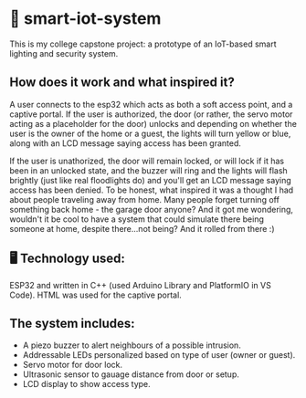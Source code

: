 # 🚀 smart-iot-system
This is my college capstone project: a prototype of an IoT-based smart lighting and security system.

## How does it work and what inspired it? 
A user connects to the esp32 which acts as both a soft access point, and a captive portal. If the user is authorized, the door (or rather, the servo motor acting as a placeholder for the door) unlocks and depending on whether the user is the owner of the home or a guest, the lights will turn yellow or blue, along with an LCD message saying access has been granted. 

If the user is unathorized, the door will remain locked, or will lock if it has been in an unlocked state, and the buzzer will ring and the lights will flash brightly (just like real floodlights do) and you'll get an LCD message saying access has been denied.
To be honest, what inspired it was a thought I had about people traveling away from home. Many people forget turning off something back home - the garage door anyone? And it got me wondering, wouldn't it be cool to have a system that could simulate there being someone at home, despite there...not being? And it rolled from there :)


## 🖥️ Technology used:
ESP32 and written in C++ (used Arduino Library and PlatformIO in VS Code). HTML was used for the captive portal.

## The system includes:
- A piezo buzzer to alert neighbours of a possible intrusion.
- Addressable LEDs personalized based on type of user (owner or guest).
- Servo motor for door lock.
- Ultrasonic sensor to gauage distance from door or setup.
- LCD display to show access type.
